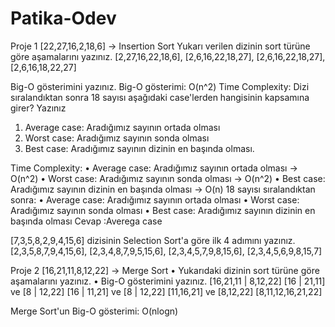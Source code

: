 # Patika-Odev
Proje 1
[22,27,16,2,18,6] -> Insertion Sort
Yukarı verilen dizinin sort türüne göre aşamalarını yazınız.
[2,27,16,22,18,6],
[2,6,16,22,18,27],
[2,6,16,22,18,27], 
[2,6,16,18,22,27]

Big-O gösterimini yazınız.
Big-O gösterimi: O(n^2)
Time Complexity: Dizi sıralandıktan sonra 18 sayısı aşağıdaki case'lerden hangisinin kapsamına girer? Yazınız
1.	Average case: Aradığımız sayının ortada olması
2.	Worst case: Aradığımız sayının sonda olması
3.	Best case: Aradığımız sayının dizinin en başında olması.

Time Complexity:
•	Average case: Aradığımız sayının ortada olması -> O(n^2)
•	Worst case: Aradığımız sayının sonda olması -> O(n^2)
•	Best case: Aradığımız sayının dizinin en başında olması -> O(n)
18 sayısı sıralandıktan sonra:
•	Average case: Aradığımız sayının ortada olması
•	Worst case: Aradığımız sayının sonda olması
•	Best case: Aradığımız sayının dizinin en başında olması
Cevap :Averega case

[7,3,5,8,2,9,4,15,6] dizisinin Selection Sort'a göre ilk 4 adımını yazınız.
[2,3,5,8,7,9,4,15,6],  [2,3,4,8,7,9,5,15,6],  [2,3,4,5,7,9,8,15,6],  [2,3,4,5,6,9,8,15,7]




Proje 2
[16,21,11,8,12,22] -> Merge Sort
•	Yukarıdaki dizinin sort türüne göre aşamalarını yazınız.
•	Big-O gösterimini yazınız.
[16,21,11 | 8,12,22]
[16 | 21,11] ve [8 | 12,22]
[16 | 11,21] ve [8 | 12,22]
[11,16,21] ve [8,12,22] 
[8,11,12,16,21,22]

Merge Sort'un Big-O gösterimi: O(nlogn)



